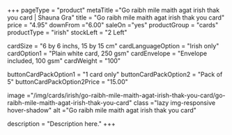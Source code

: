 +++
pageType = "product"
metaTitle ="Go raibh mile maith agat irish thak you card | Shauna Gra"
title = "Go raibh mile maith agat irish thak you card"
price = "4.95"
downFrom ="6.00"
saleOn ="yes"
productGroup = "cards"
productType = "irish"
stockLeft = "2 Left" 
 
cardSize = "6 by 6 inchs, 15 by 15 cm" 
cardLanguageOption = "Irish only" 
cardOption1 = "Plain white card, 250 gsm" 
cardEnvelope = "Envelope included, 100 gsm" 
cardWeight = "100" 
 
buttonCardPackOption1 = "1 card only"
buttonCardPackOption2 = "Pack of 5"
buttonCardPackOption2Price = "15.00" 
 
image ="/img/cards/irish/go-raibh-mile-maith-agat-irish-thak-you-card/go-raibh-mile-maith-agat-irish-thak-you-card"
class ="lazy img-responsive hover-shadow"
alt ="Go raibh mile maith agat irish thak you card"
 
description = "Description here."
+++
